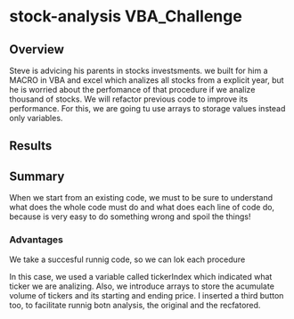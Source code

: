 # stock-analysis  VBA_Challenge
##  Overview
  Steve is advicing his parents in stocks investsments. we built for him a MACRO in VBA and excel which analizes all stocks from a explicit year, but he is worried about the perfomance of that procedure if we analize thousand of stocks. We will refactor previous code to improve its performance. 
  For this, we are going tu use arrays to storage values instead only variables. 
  
## Results



## Summary 
When we start from an existing code, we must to be sure to understand what does the whole code must do and what does each line of code do, because is very easy to do something wrong and spoil the things! 
### Advantages
We take a succesful runnig code, so we can lok each procedure 

In this case, we used a variable called tickerIndex which indicated what ticker we are analizing. Also, we introduce arrays to store the acumulate volume of tickers and its starting and ending price. I inserted a third button too, to facilitate runnig botn analysis, the original and the recfatored. 


